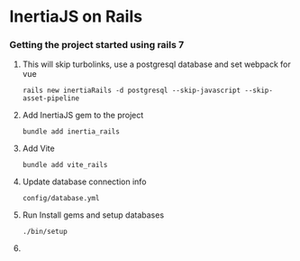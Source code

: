 # InertiaJS on Rails

### Getting the project started using rails 7
1. This will skip turbolinks, use a postgresql database and set webpack for vue

   ```rails new inertiaRails -d postgresql --skip-javascript --skip-asset-pipeline```


2. Add InertiaJS gem to the project

   ```bundle add inertia_rails```


3. Add Vite

   ```bundle add vite_rails```


4. Update database connection info

   ```config/database.yml```


5. Run Install gems and setup databases

   ```./bin/setup```


6. 